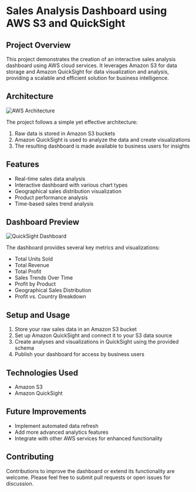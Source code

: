 # Sales Analysis Dashboard using AWS S3 and QuickSight

## Project Overview

This project demonstrates the creation of an interactive sales analysis dashboard using AWS cloud services. It leverages Amazon S3 for data storage and Amazon QuickSight for data visualization and analysis, providing a scalable and efficient solution for business intelligence.

## Architecture

![AWS Architecture](path_to_aws_architecture_image.png)

The project follows a simple yet effective architecture:
1. Raw data is stored in Amazon S3 buckets
2. Amazon QuickSight is used to analyze the data and create visualizations
3. The resulting dashboard is made available to business users for insights

## Features

- Real-time sales data analysis
- Interactive dashboard with various chart types
- Geographical sales distribution visualization
- Product performance analysis
- Time-based sales trend analysis

## Dashboard Preview

![QuickSight Dashboard](path_to_quicksight_dashboard_image.png)

The dashboard provides several key metrics and visualizations:
- Total Units Sold
- Total Revenue
- Total Profit
- Sales Trends Over Time
- Profit by Product
- Geographical Sales Distribution
- Profit vs. Country Breakdown

## Setup and Usage

1. Store your raw sales data in an Amazon S3 bucket
2. Set up Amazon QuickSight and connect it to your S3 data source
3. Create analyses and visualizations in QuickSight using the provided schema
4. Publish your dashboard for access by business users

## Technologies Used

- Amazon S3
- Amazon QuickSight

## Future Improvements

- Implement automated data refresh
- Add more advanced analytics features
- Integrate with other AWS services for enhanced functionality

## Contributing

Contributions to improve the dashboard or extend its functionality are welcome. Please feel free to submit pull requests or open issues for discussion.